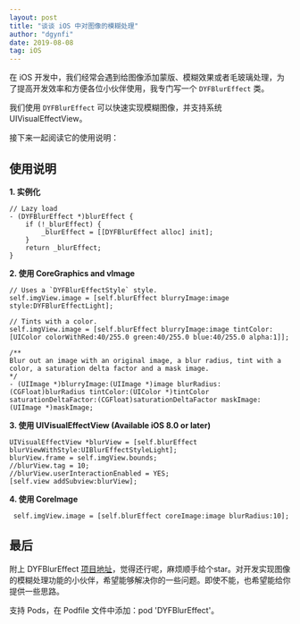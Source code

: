 ```yaml
---
layout: post
title: "谈谈 iOS 中对图像的模糊处理"
author: "dgynfi"
date: 2019-08-08
tag: iOS
---
```



在 iOS 开发中，我们经常会遇到给图像添加蒙版、模糊效果或者毛玻璃处理，为了提高开发效率和方便各位小伙伴使用，我专门写一个 `DYFBlurEffect` 类。

我们使用 `DYFBlurEffect` 可以快速实现模糊图像，并支持系统UIVisualEffectView。

接下来一起阅读它的使用说明：

## 使用说明

**1. 实例化**

```
// Lazy load
- (DYFBlurEffect *)blurEffect {
    if (!_blurEffect) {
        _blurEffect = [[DYFBlurEffect alloc] init];
    }
    return _blurEffect;
}
```

**2. 使用 CoreGraphics and vImage**
    
```
// Uses a `DYFBlurEffectStyle` style.
self.imgView.image = [self.blurEffect blurryImage:image style:DYFBlurEffectLight];

// Tints with a color.
self.imgView.image = [self.blurEffect blurryImage:image tintColor:[UIColor colorWithRed:40/255.0 green:40/255.0 blue:40/255.0 alpha:1]];
```

```
/**
Blur out an image with an original image, a blur radius, tint with a color, a saturation delta factor and a mask image.
*/
- (UIImage *)blurryImage:(UIImage *)image blurRadius:(CGFloat)blurRadius tintColor:(UIColor *)tintColor saturationDeltaFactor:(CGFloat)saturationDeltaFactor maskImage:(UIImage *)maskImage;
```

**3. 使用 UIVisualEffectView (Available iOS 8.0 or later)**

```
UIVisualEffectView *blurView = [self.blurEffect blurViewWithStyle:UIBlurEffectStyleLight];
blurView.frame = self.imgView.bounds;
//blurView.tag = 10;
//blurView.userInteractionEnabled = YES;
[self.view addSubview:blurView];
```

**4. 使用 CoreImage**

```
 self.imgView.image = [self.blurEffect coreImage:image blurRadius:10];
```

## 最后

附上 DYFBlurEffect [项目地址](https://github.com/dgynfi/DYFBlurEffect)，觉得还行呢，麻烦顺手给个star。对开发实现图像的模糊处理功能的小伙伴，希望能够解决你的一些问题。即使不能，也希望能给你提供一些思路。

支持 Pods，在 Podfile 文件中添加：pod 'DYFBlurEffect'。
